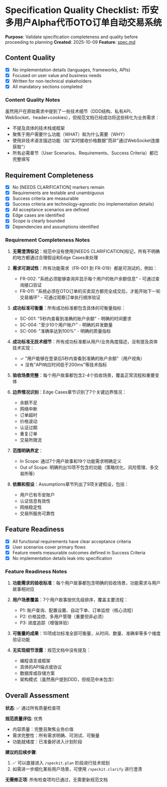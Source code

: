 # Specification Quality Checklist: 币安多用户Alpha代币OTO订单自动交易系统

**Purpose**: Validate specification completeness and quality before proceeding to planning
**Created**: 2025-10-09
**Feature**: [spec.md](../spec.md)

## Content Quality

- [x] No implementation details (languages, frameworks, APIs)
- [x] Focused on user value and business needs
- [x] Written for non-technical stakeholders
- [x] All mandatory sections completed

### Content Quality Notes

虽然用户在原始需求中提到了一些技术细节（DDD结构、私有API、WebSocket、header+cookies），但规范文档已经成功将这些转化为业务需求：
- 不提及具体的技术栈或框架
- 聚焦于用户需要什么功能（WHAT）和为什么需要（WHY）
- 使用非技术语言描述功能（如"实时接收价格数据"而非"通过WebSocket连接获取"）
- 所有必需章节（User Scenarios、Requirements、Success Criteria）都已完整填写

## Requirement Completeness

- [x] No [NEEDS CLARIFICATION] markers remain
- [x] Requirements are testable and unambiguous
- [x] Success criteria are measurable
- [x] Success criteria are technology-agnostic (no implementation details)
- [x] All acceptance scenarios are defined
- [x] Edge cases are identified
- [x] Scope is clearly bounded
- [x] Dependencies and assumptions identified

### Requirement Completeness Notes

1. **无需澄清标记**：规范中没有使用[NEEDS CLARIFICATION]标记，所有不明确的地方都通过合理假设和Edge Cases来处理
   
2. **需求可测试性**：所有功能需求（FR-001 到 FR-019）都是可测试的，例如：
   - FR-002: "系统必须能够查询并显示每个用户的账户余额信息" - 可通过查询接口验证
   - FR-011: "系统必须在OTO订单的买卖双方都完全成交后，才能开始下一轮交易循环" - 可通过观察订单执行顺序验证

3. **成功标准可衡量**：所有成功标准都包含具体的可衡量指标：
   - SC-001: "5秒内查看到准确的账户余额" - 明确的时间要求
   - SC-004: "至少10个用户账户" - 明确的并发数量
   - SC-006: "准确率达到100%" - 明确的质量指标

4. **成功标准无技术细节**：所有成功标准都从用户/业务角度描述，没有提及具体技术实现：
   - ✓ "用户能够在登录后5秒内查看到准确的账户余额"（用户视角）
   - ✗ 没有"API响应时间低于200ms"等技术指标

5. **验收场景完整**：每个用户故事都包含2-4个验收场景，覆盖正常流程和重要变体

6. **边界情况识别**：Edge Cases章节识别了7个关键边界情况：
   - 余额不足
   - 网络中断
   - 订单超时
   - 价格波动
   - 认证过期
   - 重复订单
   - 交易所限流

7. **范围明确界定**：
   - In Scope: 通过7个用户故事和19个功能需求明确定义
   - Out of Scope: 明确列出10项不包含的功能（策略优化、风险管理、多交易所等）

8. **依赖和假设**：Assumptions章节列出了9项关键假设，包括：
   - 用户已有币安账户
   - 认证信息有效性
   - 网络稳定性
   - 交易所服务可靠性

## Feature Readiness

- [x] All functional requirements have clear acceptance criteria
- [x] User scenarios cover primary flows
- [x] Feature meets measurable outcomes defined in Success Criteria
- [x] No implementation details leak into specification

### Feature Readiness Notes

1. **功能需求的验收标准**：每个用户故事都包含明确的验收场景，功能需求与用户故事相对应

2. **用户场景覆盖**：7个用户故事按优先级排序，覆盖主要流程：
   - P1: 账户查询、配置设置、自动下单、订单监控（核心流程）
   - P2: 价格监控、多用户管理（重要但非必须）
   - P3: 进度追踪（增强体验）

3. **可衡量的成果**：10项成功标准全部可衡量，从时间、数量、准确率等多个维度验证功能

4. **无实现细节泄露**：规范文档中没有提及：
   - 编程语言或框架
   - 具体的API端点或协议
   - 数据库或存储方案
   - 架构模式（虽然用户提到DDD，但规范中未包含）

## Overall Assessment

**状态**: ✅ 通过所有质量检查项

**规范质量评估**: 优秀
- 内容质量：完整且聚焦业务价值
- 需求完整性：所有需求明确、可测试、可衡量
- 功能就绪度：已准备好进入计划阶段

**建议的后续步骤**:
1. ✅ 可以直接进入 `/speckit.plan` 阶段进行技术规划
2. 如需进一步细化某些用户场景，可使用 `/speckit.clarify` 进行澄清

**无需修正项**: 所有检查项均已通过，无需更新规范文档

